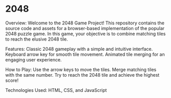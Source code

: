 # 2048
Overview:
Welcome to the 2048 Game Project! This repository contains the source code and assets for a browser-based implementation of the popular 2048 puzzle game. In this game, your objective is to combine matching tiles to reach the elusive 2048 tile.

Features:
Classic 2048 gameplay with a simple and intuitive interface.
Keyboard arrow key for smooth tile movement.
Animated tile merging for an engaging user experience.

How to Play:
Use the arrow keys to move the tiles.
Merge matching tiles with the same number.
Try to reach the 2048 tile and achieve the highest score!


Technologies Used:
HTML, CSS, and JavaScript
